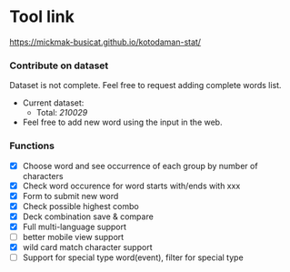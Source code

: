 # Tool link
https://mickmak-busicat.github.io/kotodaman-stat/

### Contribute on dataset
Dataset is not complete. Feel free to request adding complete words list.
- Current dataset:
  - Total: *210029*
- Feel free to add new word using the input in the web.

### Functions
- [x] Choose word and see occurrence of each group by number of characters
- [x] Check word occurence for word starts with/ends with xxx
- [x] Form to submit new word
- [x] Check possible highest combo
- [x] Deck combination save & compare
- [x] Full multi-language support
- [ ] better mobile view support
- [x] wild card match character support
- [ ] Support for special type word(event), filter for special type

